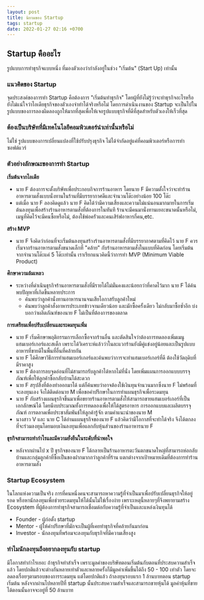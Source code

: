 ```yaml
---
layout: post
title: นิยามของ Startup
tags: startup
date: 2022-01-27 02:16 +0700
---
```

## **Startup คืออะไร**
รูปแบบการทำธุรกิจแบบหนึ่ง ที่มองตัวเองว่ากำลังอยู่ในช่วง "เริ่มต้น" (Start Up) เท่านั้น

### **แนวคิดของ Startup**
จุดประสงค์ของการทำ Startup คือต้องการ "เริ่มต้นทำธุรกิจ" โดยผู้ที่ยังไม่รู้ว่าจะทำธุรกิจอะไรหรือยังไม่แน่ใจว่าไอเดียธุรกิจของตัวเองจำทำได้จริงหรือไม่  โดยการดำเนินงานของ Startup จะเป็นไปในรูปแบบของการลองผิดลองถูกให้มากที่สุดเพื่อให้เจอรูปแบบธุรกิจที่ดีที่สุดสำหรับตัวเองให้เร็วที่สุด

### **ต้องเป็นบริษัทที่มีเทคโนโลยีคอมพิวเตอร์นำเท่านั้นหรือไม่**
ไม่ใช่ รูปแบบของการเปลี่ยนแปลงที่ใช้ปรับปรุงธุรกิจ ไม่ได้จำกัดอยู่แค่ที่คอมพิวเตอร์หรือการทำซอฟต์แวร์

### **ตัวอย่างลักษณะของการทำ Startup**

**เริ่มต้นจากไอเดีย**
- นาย F ต้องการจะตั้งบริษัทเพื่อประกอบกิจการร้านอาหาร โดยนาย F มีความตั้งใจว่าจะทำร้านอาหารตามสั่งแบบนั่งทานในร้านที่มีบรรยากาศดีและจำนวนโต๊ะอย่างน้อย 100 โต๊ะ
- แต่เมื่อ นาย F ลองคิดดูแล้ว นาย F คิดได้ว่ามีความเสี่ยงและความไม่แน่นอนมากมายในการเริ่มต้นลงทุนเพื่อสร้างร้านอาหารตามสั่งที่ต้องการในทันที ร้านจะมีคนมานั่งทานเยอะขนาดนั้นหรือไม่, เมนูที่คิดไว้จะมีคนซื้อหรือไม่, ต้องใช้พ่อครัวและคนเสิร์ฟอาหารกี่คน,etc.

**สร้าง MVP**
- นาย F จึงคิดว่าก่อนที่จะเริ่มต้นลงทุนสร้างร้านอาหารตามสั่งที่มีบรรยากาศตามที่คิดไว้ นาย F ควรเริ่มจากร้านอาหารตามสั่งขนาดเล็กที่ "คล้าย" กับร้านอาหารตามสั่งในแบบที่คิดก่อน โดยเริ่มต้นจากจำนวนโต๊ะแค่ 5 โต๊ะเท่านั้น เราเรียกแนวคิดนี้ว่าการทำ MVP (Minimum Viable Product)

**ศึกษาความล้มเหลว**
- ระหว่างที่ดำเนินธุรกิจร้านอาหารตามสั่งที่มีรายได้ไม่มั่นคงและน้อยกว่าที่คาดไว้มาก นาย F ได้ค้นพบปัญหาที่เกิดขึ้นหลายประการ
  - ค้นพบว่าลูกค้านั่งทานอาหารนานจนเสียโอกาสรับลูกค้าใหม่
  - ค้นพบว่าลูกค้าสั่งอาหารประเภทข้าวจานเดียวน้อย และมักซื้อครั้งเดียว ไม่กลับมาซื้อซ้ำอีก บ่งบอกว่าผลิตภัณฑ์ของนาย F ไม่เป็นที่ต้องการของตลาด

**การเตรียมเพื่อปรับเปลี่ยนและระดมทุนเพิ่ม**
- นาย F เริ่มศึกษาพฤติกรรมการเลือกซื้อจากร้านอื่น และตัดสินใจว่าต้องการทดลองเพิ่มเมนูแฮมเบอร์เกอร์และสเต็ก เพราะได้วิเคราะห์แล้วว่าในละแวกร้านยังมีคู่แข่งอยู่น้อยและเป็นรูปแบบอาหารที่ขายดีในพื้นที่อื่นที่คล้ายกัน
- นาย F ได้ศึกษาวิธีการทำแฮมเบอร์เกอร์และค้นพบว่าการจะทำแฮมเบอร์เกอร์ที่ดี ต้องใช้วัตถุดิบที่มีราคาสูง
- นาย F ต้องการลบจุดอ่อนที่ไม่สามารถรับลูกค้าได้หากไม่ที่นั่ง โดยเพิ่มแผนการออกแบบบรรจุภัณฑ์เพื่อให้ลูกค้าซื้อกลับบ้านได้สะดวก
- นาย F สรุปสิ่งที่ต้องทำออกมาได้ แต่ก็ค้นพบว่าอาจต้องใช้เงินทุนจำนวนมากซึ่งนาย F ไม่พร้อมที่จะลงทุนเอง จึงได้ติดต่อนาย M เพื่อขอคำปรึกษาในการทำแผนธุรกิจเพื่อระดมทุน
- นาย F กับสร้างแผนธุรกิจขึ้นมาเพื่อขยายร้านอาหารตามสั่งให้สามารถขายแฮมเบอร์เกอร์ที่เป็นเอกลักษณ์ได้ โดยมีงบประมาณทั้งการทดลองเพื่อให้ได้สูตรอาหาร การออกแบบและผลิตบรรจุภัณฑ์ การตลาดเพื่อประชาสัมพันธ์ให้ลูกค้ารู้จัก ตามคำแนะนำของนาย M
- นางสาว V และ นาย C ได้อ่านแผนธุรกิจของนาย F แล้วคิดว่ามีโอกาสที่จะทำได้จริง จึงได้ตกลงที่จะร่วมลงทุนโดยมอบเงินลงทุนเพื่อแลกกับหุ้นส่วนของร้านอาหารนาย F

**ธุรกิจสามารถทำกำไรและมีความยั่งยืนในระดับที่น่าพอใจ**
- หลังจากผ่านไป x ปี ธุรกิจของนาย F ได้กลายเป็นร้านอาหารตะวันตกขนาดใหญ่ที่สามารถห่อกลับบ้านและกลุ่มลูกค้าที่ซื้อเป็นของฝากมากกว่าลูกค้าที่ร้าน แตกต่างจากเป้าหมายเดิมที่ต้องการทำร้านอาหารตามสั่ง

### **Startup Ecosystem**
ในโลกแห่งความเป็นจริง การที่คนหนึ่งคนจะสามารถหาความรู้ที่จำเป็นมาเพื่อปรับเปลี่ยนธุรกิจให้อยู่รอด หรือหานักลงทุนเพื่อช่วยระดมทุนให้ได้นั้นไม่ใช่เรื่องง่าย เพราะเหตุนี้หลายๆที่จึงพยายามสร้าง Ecosystem ที่ผู้ต้องการทำธุรกิจสามารถเชื่อมต่อกับความรู้ที่จำเป็นและแหล่งเงินทุนได้
- Founder - ผู้ก่อตั้ง startup
- Mentor - ผู้ให้คำปรึกษาที่มักจะเป็นผู้ที่เคยทำธุรกิจที่คล้ายกันมาก่อน
- Investor - นักลงทุนที่พร้อมจะลงทุนกับธุรกิจที่มีความเสี่ยงสูง

### **ทำไมนักลงทุนถึงอยากลงทุนกับ startup**
มีโอกาสทำกำไรเยอะ ถ้าธุรกิจทำสำเร็จ เพราะมูลค่าของบริษัทตอนเริ่มต้นกับตอนที่ประสบความสำเร็จแล้ว โดยปกติแล้วจะต่างกันหลายเท่าตัวและหลายครั้งก็มีมูลค่าเพิ่มขึ้นได้ถึง 50 - 100 เท่าตัว โดยจะลดลงเรื่อยๆตามรอบของการระดมทุน แต่โดยปกติแล้ว ถ้าลงทุนรอบแรก 1 ล้านบาทตอน startup เริ่มต้น หลังจากผ่านไปหลายปีที่ startup นั้นประสบความสำเร็จและสามารถขายหุ้นได้ มูลค่าหุ้นที่ขายได้ตอนนั้นอาจจะอยู่ที่ 50 ล้านบาท
